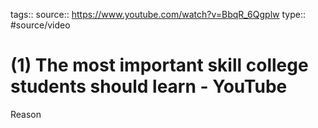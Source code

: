 tags::
source:: https://www.youtube.com/watch?v=BbqR_6Qgplw
type:: #source/video 

# (1) The most important skill college students should learn - YouTube



Reason
